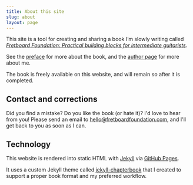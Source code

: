 ```yaml
---
title: About this site
slug: about
layout: page
---
```


This site is a tool for creating and sharing a book I’m slowly writing called
[_Fretboard Foundation: Practical building blocks for intermediate guitarists_](book.html).

See the [preface](preface.html) for more about the book, 
and the [author page](author.html) for more about me.

The book is freely available on this website, 
and will remain so after it is completed. 

## Contact and corrections

Did you find a mistake? Do you like the book (or hate it)? I'd love to hear from you! 
Please send an email to 
[hello@fretboardfoundation.com](mailto:hello@fretboardfoundation.com),
and I'll get back to you as soon as I can.

## Technology

This website is rendered into static HTML with [Jekyll](https://jekyllrb.com/) via [GitHub Pages](https://pages.github.com/).

It uses a custom Jekyll theme called [jekyll-chapterbook](https://github.com/jasongrimes/jekyll-chapterbook)
that I created to support a proper book format and my preferred workflow.

